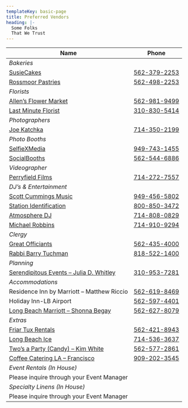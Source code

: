 ```yaml
---
templateKey: basic-page
title: Preferred Vendors
heading: |-
  Some Folks
  That We Trust
---
```

| Name                                                                                                          | Phone                            |
| ------------------------------------------------------------------------------------------------------------- | -------------------------------- |
| *Bakeries*                                                                                                    |                                  |
| [SusieCakes](http://www.SusieCakes.com/Stores/LongBeach)                                                      | [562-379-2253](tel:562-379-2253) |
| [Rossmoor Pastries](http://www.RossmoorPastries.com)                                                          | [562-498-2253](tel:562-498-2253) |
| *Florists*                                                                                                    |                                  |
| [Allen’s Flower Market](http://www.AllensFlowerMarket.net)                                                    | [562-981-9499](tel:562-981-9499) |
| [Last Minute Florist](http://www.WhenYouThinkFlowers.com)                                                     | [310-830-5414](tel:310-830-5414) |
| *Photographers*                                                                                               |                                  |
| [Joe Katchka](http://www.KatchMoments.com)                                                                    | [714-350-2199](tel:714-350-2199) |
| *Photo Booths*                                                                                                |                                  |
| [SelfieXMedia](https://selfiexmedia.com)                                                                      | [949-743-1455](tel:949-743-1455) |
| [SocialBooths](http://www.SocialBooths.com)                                                                   | [562-544-6886](tel:562-544-6886) |
| *Videographer*                                                                                                |                                  |
| [Perryfield Films](http://www.PerryfieldFilms.com)                                                            | [714-272-7557](tel:714-272-7557) |
| *DJ’s & Entertainment*                                                                                        |                                  |
| [Scott Cummings Music](http://www.ScottCummingsMusic.com)                                                     | [949-456-5802](tel:949-456-5802) |
| [Station Identification](http://www.StationIdentification.net)                                                | [800-850-3472](tel:800-850-3472) |
| [Atmosphere DJ](http://www.AtmosphereDJ.com)                                                                  | [714-808-0829](tel:714-808-0829) |
| [Michael Robbins](http://www.MikeRob.com)                                                                     | [714-910-9294](tel:714-910-9294) |
| *Clergy*                                                                                                      |                                  |
| [Great Officiants](http://www.GreatOfficiants.com)                                                            | [562-435-4000](tel:562-435-4000) |
| [Rabbi Barry Tuchman](http://www.WeddingsWithSpirit.net)                                                      | [818-522-1400](tel:818-522-1400) |
| *Planning*                                                                                                    |                                  |
| [Serendipitous Events – Julia D. Whitley](https://www.yelp.com/biz/serendipitous-events-by-julia-los-angeles) | [310-953-7281](tel:310-953-7281) |
| *Accommodations*                                                                                              |                                  |
| Residence Inn by Marriott – Matthew Riccio                                                                    | [562-619-8469](tel:562-595-0909) |
| Holiday Inn-LB Airport                                                                                        | [562-597-4401](tel:562-597-4401) |
| [Long Beach Marriott – Shonna Begay](https://www.marriott.com/hotels/travel/lgblb-long-beach-marriott/)       | [562-627-8079](tel:562-627-8079) |
| *Extras*                                                                                                      |                                  |
| [Friar Tux Rentals](http://www.FriarTux.com)                                                                  | [562-421-8943](tel:562-421-8943) |
| [Long Beach Ice](http://www.LongBeachIce.com)                                                                 | [714-536-3637](tel:714-536-3637) |
| [Two’s a Party (Candy) – Kim White](http://www.TwosAParty.com)                                                | [562-577-2861](tel:562-577-2861) |
| [Coffee Catering LA – Francisco](http://www.CoffeeCateringLA.com)                                             | [909-202-3545](tel:909-202-3545) |
| *Event Rentals (In House)*                                                                                    |                                  |
| Please inquire through your Event Manager                                                                     |                                  |
| *Specialty Linens (In House)*                                                                                 |                                  |
| Please inquire through your Event Manager                                                                     |                                  |